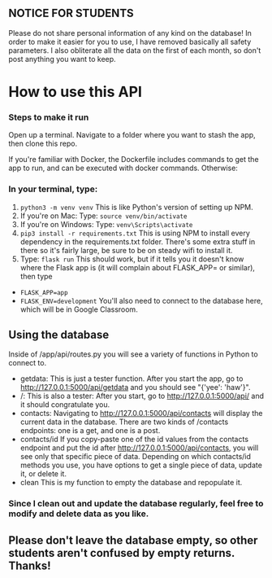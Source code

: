 ## NOTICE FOR STUDENTS
Please do not share personal information of any kind on the database! In order to make it easier for you to use,
I have removed basically all safety parameters. I also obliterate all the data on the first of each month, so 
don't post anything you want to keep.

# How to use this API

### Steps to make it run
Open up a terminal. Navigate to a folder where you want to stash the app, then clone this repo.

If you're familiar with Docker, the Dockerfile includes commands to get the app to run, 
and can be executed with docker commands. Otherwise:

### In your terminal, type:
1. `python3 -m venv venv`
This is like Python's version of setting up NPM.
2. If you're on Mac:
Type: `source venv/bin/activate`
3. If you're on Windows:
Type: `venv\Scripts\activate`
4. `pip3 install -r requirements.txt`
This is using NPM to install every dependency in the requirements.txt folder. There's some extra stuff in there
so it's fairly large, be sure to be on steady wifi to install it.
5. Type: `flask run`
This should work, but if it tells you it doesn't know where the Flask app is (it will complain about FLASK_APP= or similar),
then type 
- `FLASK_APP=app`
- `FLASK_ENV=development`
You'll also need to connect to the database here, which will be in Google Classroom.

## Using the database
Inside of /app/api/routes.py you will see a variety of functions in Python to connect to.

- getdata: 
This is just a tester function. After you start the app, go to http://127.0.0.1:5000/api/getdata and 
you should see "{'yee': 'haw'}".
- /:
This is also a tester: After you start, go to http://127.0.0.1:5000/api/ and it should congratulate you.
- contacts:
Navigating to http://127.0.0.1:5000/api/contacts will display the current data in the database.
There are two kinds of /contacts endpoints: one is a get, and one is a post.
- contacts/id
If you copy-paste one of the id values from the contacts endpoint and put the id after http://127.0.0.1:5000/api/contacts, 
you will see only that specific piece of data.
Depending on which contacts/id methods you use, you have options to get a single piece of data, update it, or delete it.
- clean
This is my function to empty the database and repopulate it.

### Since I clean out and update the database regularly, feel free to modify and delete data as you like.
## Please don't leave the database empty, so other students aren't confused by empty returns. Thanks!